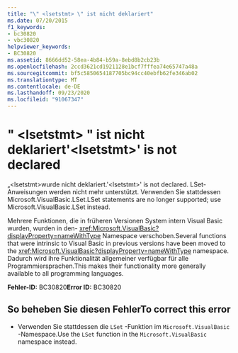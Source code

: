 ```yaml
---
title: "\" <lsetstmt> \" ist nicht deklariert"
ms.date: 07/20/2015
f1_keywords:
- bc30820
- vbc30820
helpviewer_keywords:
- BC30820
ms.assetid: 8666dd52-58ea-4b84-b59a-8ebd8b2cb23b
ms.openlocfilehash: 2ccd3621cd1921128e1bcf7fffea74e65747a48a
ms.sourcegitcommit: bf5c5850654187705bc94cc40ebfb62fe346ab02
ms.translationtype: MT
ms.contentlocale: de-DE
ms.lasthandoff: 09/23/2020
ms.locfileid: "91067347"
---
```

# <a name="lsetstmt-is-not-declared"></a><span data-ttu-id="a64b3-102">" \<lsetstmt> " ist nicht deklariert</span><span class="sxs-lookup"><span data-stu-id="a64b3-102">'\<lsetstmt>' is not declared</span></span>

<span data-ttu-id="a64b3-103">„\<lsetstmt>wurde nicht deklariert.</span><span class="sxs-lookup"><span data-stu-id="a64b3-103">'\<lsetstmt>' is not declared.</span></span> <span data-ttu-id="a64b3-104">LSet-Anweisungen werden nicht mehr unterstützt. Verwenden Sie stattdessen Microsoft.VisualBasic.LSet.</span><span class="sxs-lookup"><span data-stu-id="a64b3-104">LSet statements are no longer supported; use Microsoft.VisualBasic.LSet instead.</span></span>  
  
 <span data-ttu-id="a64b3-105">Mehrere Funktionen, die in früheren Versionen System intern Visual Basic wurden, wurden in den- <xref:Microsoft.VisualBasic?displayProperty=nameWithType> Namespace verschoben.</span><span class="sxs-lookup"><span data-stu-id="a64b3-105">Several functions that were intrinsic to Visual Basic in previous versions have been moved to the <xref:Microsoft.VisualBasic?displayProperty=nameWithType> namespace.</span></span> <span data-ttu-id="a64b3-106">Dadurch wird ihre Funktionalität allgemeiner verfügbar für alle Programmiersprachen.</span><span class="sxs-lookup"><span data-stu-id="a64b3-106">This makes their functionality more generally available to all programming languages.</span></span>  
  
 <span data-ttu-id="a64b3-107">**Fehler-ID:** BC30820</span><span class="sxs-lookup"><span data-stu-id="a64b3-107">**Error ID:** BC30820</span></span>  
  
## <a name="to-correct-this-error"></a><span data-ttu-id="a64b3-108">So beheben Sie diesen Fehler</span><span class="sxs-lookup"><span data-stu-id="a64b3-108">To correct this error</span></span>  
  
- <span data-ttu-id="a64b3-109">Verwenden Sie stattdessen die `LSet` -Funktion im `Microsoft.VisualBasic` -Namespace.</span><span class="sxs-lookup"><span data-stu-id="a64b3-109">Use the `LSet` function in the `Microsoft.VisualBasic` namespace instead.</span></span>  
